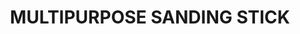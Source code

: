 ---
layout: product
title: "MULTIPURPOSE SANDING STICK"
price: "300" 
desc: "Višenamenski štapić za šmirglanje"
img_path: "/assets/img/A.MIG-8564.webp"
brand: "AMMO"
available: false
special_offer: false
new: false
soon: false
cat: "070000"
subcat: "070100"
subsubcat: "070105"
sifra: "A.MIG-8564"
popular: false
spec: false
---
